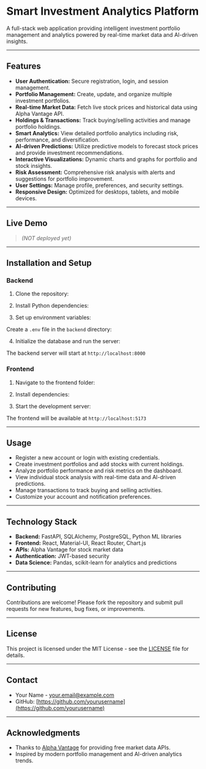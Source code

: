 # Smart Investment Analytics Platform

A full-stack web application providing intelligent investment portfolio management and analytics powered by real-time market data and AI-driven insights.

---

## Features

- **User Authentication:** Secure registration, login, and session management.
- **Portfolio Management:** Create, update, and organize multiple investment portfolios.
- **Real-time Market Data:** Fetch live stock prices and historical data using Alpha Vantage API.
- **Holdings & Transactions:** Track buying/selling activities and manage portfolio holdings.
- **Smart Analytics:** View detailed portfolio analytics including risk, performance, and diversification.
- **AI-driven Predictions:** Utilize predictive models to forecast stock prices and provide investment recommendations.
- **Interactive Visualizations:** Dynamic charts and graphs for portfolio and stock insights.
- **Risk Assessment:** Comprehensive risk analysis with alerts and suggestions for portfolio improvement.
- **User Settings:** Manage profile, preferences, and security settings.
- **Responsive Design:** Optimized for desktops, tablets, and mobile devices.

---

## Live Demo

> _(NOT deployed yet)_

---

## Installation and Setup

### Backend

1. Clone the repository:

2. Install Python dependencies:

3. Set up environment variables:

Create a `.env` file in the `backend` directory:

4. Initialize the database and run the server:

The backend server will start at `http://localhost:8000`

### Frontend

1. Navigate to the frontend folder:

2. Install dependencies:

3. Start the development server:

The frontend will be available at `http://localhost:5173`

---

## Usage

- Register a new account or login with existing credentials.
- Create investment portfolios and add stocks with current holdings.
- Analyze portfolio performance and risk metrics on the dashboard.
- View individual stock analysis with real-time data and AI-driven predictions.
- Manage transactions to track buying and selling activities.
- Customize your account and notification preferences.

---

## Technology Stack

- **Backend:** FastAPI, SQLAlchemy, PostgreSQL, Python ML libraries
- **Frontend:** React, Material-UI, React Router, Chart.js
- **APIs:** Alpha Vantage for stock market data
- **Authentication:** JWT-based security
- **Data Science:** Pandas, scikit-learn for analytics and predictions

---

## Contributing

Contributions are welcome! Please fork the repository and submit pull requests for new features, bug fixes, or improvements.

---

## License

This project is licensed under the MIT License - see the [LICENSE](LICENSE) file for details.

---

## Contact

- Your Name - your.email@example.com
- GitHub: [https://github.com/yourusername](https://github.com/yourusername)

---

## Acknowledgments

- Thanks to [Alpha Vantage](https://www.alphavantage.co) for providing free market data APIs.
- Inspired by modern portfolio management and AI-driven analytics trends.

